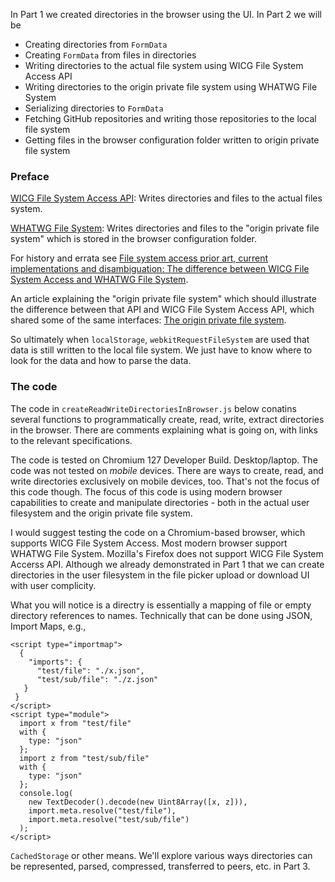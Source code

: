 In Part 1 we created directories in the browser using the UI. In Part 2 we will be 

- Creating directories from `FormData`
- Creating `FormData` from files in directories
- Writing directories to the actual file system using WICG File System Access API
- Writing directories to the origin private file system using WHATWG File System
- Serializing directories to `FormData`
- Fetching GitHub repositories and writing those repositories to the local file system
- Getting files in the browser configuration folder written to origin private file system

### Preface

[WICG File System Access API](https://wicg.github.io/file-system-access): Writes directories and files to the actual files system. 

[WHATWG File System](https://fs.spec.whatwg.org/): Writes directories and files to the "origin private file system" which 
is stored in the browser configuration folder. 

For history and errata see [File system access prior art, current implementations and disambiguation: The difference between WICG File System Access and WHATWG File System](https://gist.github.com/guest271314/59be7a5b7c56ce48edea8821010c9cd2).

An article explaining the "origin private file system" which should illustrate the difference between that API and WICG File System Access API, which shared some of the same interfaces: [The origin private file system](https://web.dev/articles/origin-private-file-system).

So ultimately when `localStorage`, `webkitRequestFileSystem` are used that data is still
written to the local file system. We just have to know where to look for the data and how to parse the data.

### The code

The code in `createReadWriteDirectoriesInBrowser.js` below conatins several functions to programmatically create, read, write, extract directories
in the browser. There are comments explaining what is going on, with links to the relevant specifications.

The code is tested on Chromium 127 Developer Build. Desktop/laptop. The code was not tested on *mobile* devices. There are ways to create, read, and write directories exclusively
on mobile devices, too. That's not the focus of this code though. The focus of this code is using modern browser capabilities to
create and manipulate directories - both in the actual user filesystem and the origin private file system.

I would suggest testing the code on a Chromium-based browser, which supports WICG File System Access. Most modern browser support WHATWG File System.
Mozilla's Firefox does not support WICG File System Accerss API. Although we already demonstrated in Part 1 that we can create directories in the user filesystem
in the file picker upload or download UI with user complicity.

What you will notice is a directry is essentially a mapping of file or empty directory references to names. Technically that can be done using JSON,
Import Maps, e.g., 

```
<script type="importmap">
  {
    "imports": {
      "test/file": "./x.json",
      "test/sub/file": "./z.json"
   }
 }
</script>
<script type="module">
  import x from "test/file"
  with {
    type: "json"
  };
  import z from "test/sub/file"
  with {
    type: "json"
  };
  console.log(
    new TextDecoder().decode(new Uint8Array([x, z])), 
    import.meta.resolve("test/file"), 
    import.meta.resolve("test/sub/file")
  );
</script>
```

`CachedStorage` or other means. We'll explore various ways directories can be represented, parsed, compressed, transferred to peers, etc. in Part 3.